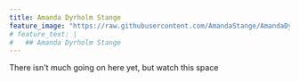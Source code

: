 ```yaml
---
title: Amanda Dyrholm Stange
feature_image: "https://raw.githubusercontent.com/AmandaStange/AmandaDyrholmStange/main/_figures/cell0005.png" #https://raw.githubusercontent.com/AmandaStange/AmandaDyrholmStange/main/_figures/cell0005.png
# feature_text: |
#   ## Amanda Dyrholm Stange
---
```


There isn't much going on here yet, but watch this space
